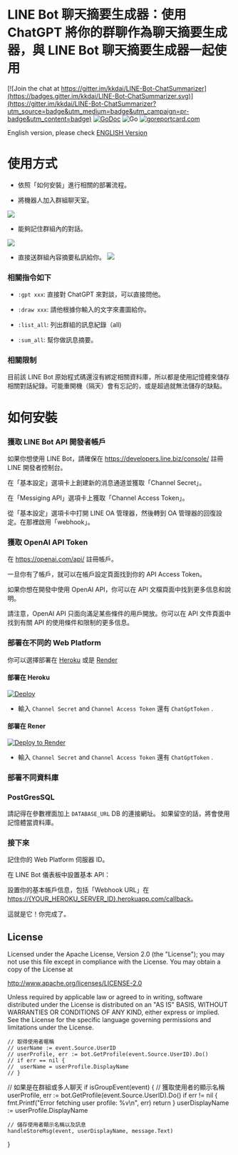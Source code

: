 LINE Bot 聊天摘要生成器：使用 ChatGPT 將你的群聊作為聊天摘要生成器，與 LINE Bot 聊天摘要生成器一起使用
==============

[![Join the chat at https://gitter.im/kkdai/LINE-Bot-ChatSummarizer](https://badges.gitter.im/kkdai/LINE-Bot-ChatSummarizer.svg)](https://gitter.im/kkdai/LINE-Bot-ChatSummarizer?utm_source=badge&utm_medium=badge&utm_campaign=pr-badge&utm_content=badge) [![GoDoc](https://godoc.org/github.com/kkdai/LINE-Bot-ChatSummarizer.svg?status.svg)](https://godoc.org/github.com/kkdai/LINE-Bot-ChatSummarizer)  ![Go](https://github.com/kkdai/LINE-Bot-ChatSummarizer/workflows/Go/badge.svg) [![goreportcard.com](https://goreportcard.com/badge/github.com/kkdai/LINE-Bot-ChatSummarizer)](https://goreportcard.com/report/github.com/kkdai/LineBotTemplate)

English version, please check [ENGLISH Version](README_en.md)

使用方式
=============

- 依照「如何安裝」進行相關的部署流程。

- 將機器人加入群組聊天室。

![](img/chat_1.png)

- 能夠記住群組內的對話。
  
![](img/list_all.png)

- 直接送群組內容摘要私訊給你。
![](img/sum_all.png)

### 相關指令如下

- `:gpt xxx`: 直接對 ChatGPT 來對談，可以直接問他。

- `:draw xxx`: 請他根據你輸入的文字來畫圖給你。

- `:list_all`: 列出群組的訊息紀錄（all)

- `:sum_all`: 幫你做訊息摘要。

### 相關限制

目前該 LINE Bot 原始程式碼還沒有綁定相關資料庫，所以都是使用記憶體來儲存相關對話紀錄。可能重開機（隔天）會有忘記的，或是超過就無法儲存的缺點。

如何安裝
=============

### 獲取 LINE Bot API 開發者帳戶

如果你想使用 LINE Bot，請確保在 <https://developers.line.biz/console/> 註冊 LINE 開發者控制台。

在「基本設定」選項卡上創建新的消息通道並獲取「Channel Secret」。

在「Messiging API」選項卡上獲取「Channel Access Token」。

從「基本設定」選項卡中打開 LINE OA 管理器，然後轉到 OA 管理器的回復設定。在那裡啟用「webhook」。

### 獲取 OpenAI API Token

在 <https://openai.com/api/> 註冊帳戶。

一旦你有了帳戶，就可以在帳戶設定頁面找到你的 API Access Token。

如果你想在開發中使用 OpenAI API，你可以在 API 文檔頁面中找到更多信息和說明。

請注意，OpenAI API 只面向滿足某些條件的用戶開放。你可以在 API 文件頁面中找到有關 API 的使用條件和限制的更多信息。

### 部署在不同的 Web Platform

你可以選擇部署在 [Heroku](https://www.heroku.com/) 或是 [Render](http://render.com/)

#### 部署在 Heroku

[![Deploy](https://www.herokucdn.com/deploy/button.svg)](https://heroku.com/deploy)

- 輸入 `Channel Secret` and `Channel Access Token` 還有 `ChatGptToken` .

#### 部署在 Rener

[![Deploy to Render](http://render.com/images/deploy-to-render-button.svg)](https://render.com/deploy)

- 輸入 `Channel Secret` and `Channel Access Token` 還有 `ChatGptToken` .

### 部署不同資料庫

### PostGresSQL

請記得在參數裡面加上 `DATABASE_URL` DB 的連接網址。
如果留空的話，將會使用記憶體當資料庫。

### 接下來

記住你的 Web Platform  伺服器 ID。

在 LINE Bot 儀表板中設置基本 API：

設置你的基本帳戶信息，包括「Webhook URL」在 <https://{YOUR_HEROKU_SERVER_ID}.herokuapp.com/callback>。

這就是它！你完成了。

License
---------------

Licensed under the Apache License, Version 2.0 (the "License");
you may not use this file except in compliance with the License.
You may obtain a copy of the License at

<http://www.apache.org/licenses/LICENSE-2.0>

Unless required by applicable law or agreed to in writing, software
distributed under the License is distributed on an "AS IS" BASIS,
WITHOUT WARRANTIES OR CONDITIONS OF ANY KIND, either express or implied.
See the License for the specific language governing permissions and
limitations under the License.

	// 取得使用者暱稱
	// userName := event.Source.UserID
	// userProfile, err := bot.GetProfile(event.Source.UserID).Do()
	// if err == nil {
	// 	userName = userProfile.DisplayName
	// }

 // 如果是在群組或多人聊天
if isGroupEvent(event) {
    // 獲取使用者的顯示名稱
    userProfile, err := bot.GetProfile(event.Source.UserID).Do()
    if err != nil {
        fmt.Printf("Error fetching user profile: %v\n", err)
        return
    }
    userDisplayName := userProfile.DisplayName

    // 儲存使用者顯示名稱以及訊息
    handleStoreMsg(event, userDisplayName, message.Text)
}
